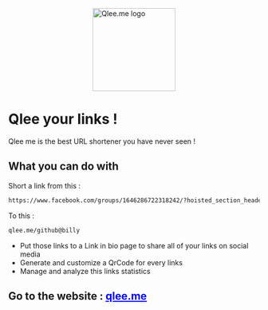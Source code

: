 <a style="justify-content: center; display: flex;" href='https://qlee.me/' >
  <img src="https://qlee.me/favicon.ico" width="166px" alt="Qlee.me logo" />
</a>

# Qlee your links !

Qlee me is the best URL shortener you have never seen !

## What you can do with

Short a link from this :

```bash
https://www.facebook.com/groups/1646286722318242/?hoisted_section_header_type=recently_seen&multi_permalinks=3449625265317704
```

To this :

```bash
qlee.me/github@billy
```

- Put those links to a Link in bio page to share all of your links on social media
- Generate and customize a QrCode for every links
- Manage and analyze this links statistics

## Go to the website : <a style="color: blue;" href='https://qlee.me/'>qlee.me</a>
